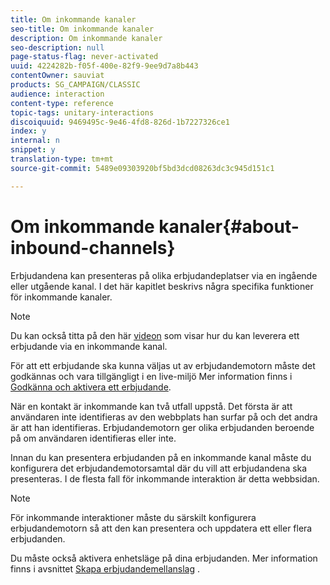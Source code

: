 ```yaml
---
title: Om inkommande kanaler
seo-title: Om inkommande kanaler
description: Om inkommande kanaler
seo-description: null
page-status-flag: never-activated
uuid: 4224282b-f05f-400e-82f9-9ee9d7a8b443
contentOwner: sauviat
products: SG_CAMPAIGN/CLASSIC
audience: interaction
content-type: reference
topic-tags: unitary-interactions
discoiquuid: 9469495c-9e46-4fd8-826d-1b7227326ce1
index: y
internal: n
snippet: y
translation-type: tm+mt
source-git-commit: 5489e09303920bf5bd3dcd08263dc3c945d151c1

---
```



# Om inkommande kanaler{#about-inbound-channels}

Erbjudandena kan presenteras på olika erbjudandeplatser via en ingående eller utgående kanal. I det här kapitlet beskrivs några specifika funktioner för inkommande kanaler.

>[!NOTE]
>
>Du kan också titta på den här [videon](https://helpx.adobe.com/campaign/classic/how-to/deliver-an-offer-on-inbound-channel-in-acv6.html) som visar hur du kan leverera ett erbjudande via en inkommande kanal.

För att ett erbjudande ska kunna väljas ut av erbjudandemotorn måste det godkännas och vara tillgängligt i en live-miljö Mer information finns i [Godkänna och aktivera ett erbjudande](../../interaction/using/approving-and-activating-an-offer.md).

När en kontakt är inkommande kan två utfall uppstå. Det första är att användaren inte identifieras av den webbplats han surfar på och det andra är att han identifieras. Erbjudandemotorn ger olika erbjudanden beroende på om användaren identifieras eller inte.

Innan du kan presentera erbjudanden på en inkommande kanal måste du konfigurera det erbjudandemotorsamtal där du vill att erbjudandena ska presenteras. I de flesta fall för inkommande interaktion är detta webbsidan.

>[!NOTE]
>
>För inkommande interaktioner måste du särskilt konfigurera erbjudandemotorn så att den kan presentera och uppdatera ett eller flera erbjudanden.
>
>Du måste också aktivera enhetsläge på dina erbjudanden. Mer information finns i avsnittet [Skapa erbjudandemellanslag](../../interaction/using/creating-offer-spaces.md) .
